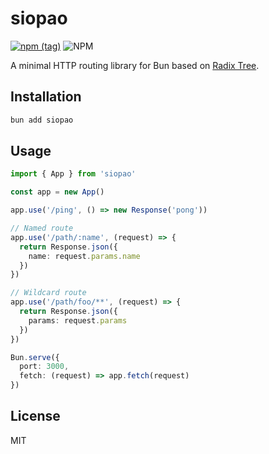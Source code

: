 # siopao

[![npm (tag)](https://img.shields.io/npm/v/siopao?style=flat&colorA=000000&colorB=000000)](https://www.npmjs.com/package/siopao) ![NPM](https://img.shields.io/npm/l/siopao?style=flat&colorA=000000&colorB=000000)

A minimal HTTP routing library for Bun based on [Radix Tree](https://github.com/unjs/radix3).

## Installation

```bash
bun add siopao
```

## Usage

```ts
import { App } from 'siopao'

const app = new App()

app.use('/ping', () => new Response('pong'))

// Named route
app.use('/path/:name', (request) => {
  return Response.json({
    name: request.params.name
  })
})

// Wildcard route
app.use('/path/foo/**', (request) => {
  return Response.json({
    params: request.params
  })
})

Bun.serve({
  port: 3000,
  fetch: (request) => app.fetch(request)
})
```

## License

MIT
